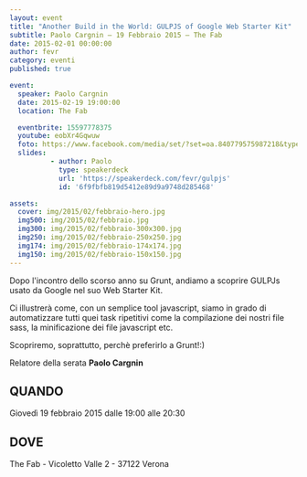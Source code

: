 ```yaml
---
layout: event
title: "Another Build in the World: GULPJS of Google Web Starter Kit"
subtitle: Paolo Cargnin – 19 Febbraio 2015 – The Fab
date: 2015-02-01 00:00:00
author: fevr
category: eventi
published: true

event:
  speaker: Paolo Cargnin
  date: 2015-02-19 19:00:00
  location: The Fab

  eventbrite: 15597778375
  youtube: eobXr4Gqwuw
  foto: https://www.facebook.com/media/set/?set=oa.840779575987218&type=1
  slides:
          - author: Paolo
            type: speakerdeck
            url: 'https://speakerdeck.com/fevr/gulpjs'
            id: '6f9fbfb819d5412e89d9a9748d285468'

assets:
  cover: img/2015/02/febbraio-hero.jpg
  img500: img/2015/02/febbraio.jpg
  img300: img/2015/02/febbraio-300x300.jpg
  img250: img/2015/02/febbraio-250x250.jpg
  img174: img/2015/02/febbraio-174x174.jpg
  img150: img/2015/02/febbraio-150x150.jpg
---
```


Dopo l'incontro dello scorso anno su Grunt, andiamo a scoprire GULPJs usato da Google nel suo Web Starter Kit.

Ci illustrerà come, con un semplice tool javascript, siamo in grado di automatizzare tutti quei task ripetitivi
come la compilazione dei nostri file sass, la minificazione dei file javascript etc.

Scopriremo, soprattutto, perchè preferirlo a Grunt!:)

Relatore della serata **Paolo Cargnin**

## QUANDO
Giovedì 19 febbraio 2015 dalle 19:00 alle 20:30

## DOVE
The Fab - Vicoletto Valle 2 - 37122 Verona